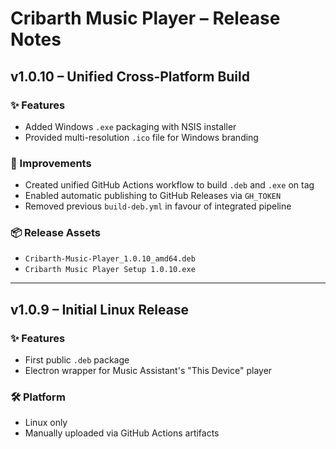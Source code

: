 # Cribarth Music Player – Release Notes

## v1.0.10 – Unified Cross-Platform Build

### ✨ Features
- Added Windows `.exe` packaging with NSIS installer
- Provided multi-resolution `.ico` file for Windows branding

### 🔧 Improvements
- Created unified GitHub Actions workflow to build `.deb` and `.exe` on tag
- Enabled automatic publishing to GitHub Releases via `GH_TOKEN`
- Removed previous `build-deb.yml` in favour of integrated pipeline

### 📦 Release Assets
- `Cribarth-Music-Player_1.0.10_amd64.deb`
- `Cribarth Music Player Setup 1.0.10.exe`

---

## v1.0.9 – Initial Linux Release

### ✨ Features
- First public `.deb` package
- Electron wrapper for Music Assistant's "This Device" player

### 🛠 Platform
- Linux only
- Manually uploaded via GitHub Actions artifacts
